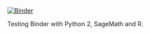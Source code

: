 [![Binder](https://mybinder.org/badge.svg)](https://mybinder.org/v2/gh/hancjozef/sage-r/master)

Testing Binder with Python 2, SageMath and R.
